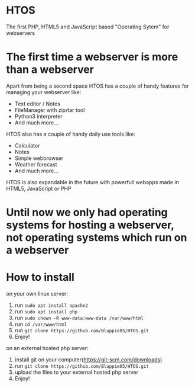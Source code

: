 # HTOS
The first PHP, HTML5 and JavaScript based "Operating Sytem" for webservers

# The first time a webserver is more than a webserver
Apart from being a second space HTOS has a couple of handy features for managing your webserver like:
- Text editor / Notes
- FileManager with zip/tar tool
- Python3 interpreter
- And much more...

HTOS also has a couple of handy daily use tools like:
- Calculator
- Notes
- Simple webbrowser
- Weather forecast
- And much more...

HTOS is also expandable in the future with powerfull webapps made in HTML5, JavaScript or PHP

# Until now we only had operating systems for hosting a webserver, not operating systems which run on a webserver

# How to install
on your own linux server:
1. run ```sudo apt install apache2```
2. run ```sudo apt install php```
3. run ```sudo chown -R www-data:www-data /var/www/html```
3. run ```cd /var/www/html```
4. run ```git clone https://github.com/Bluppie05/HTOS.git```
5. Enjoy!

on an external hosted php server:
1. install git on your computer(https://git-scm.com/downloads)
2. run ```git clone https://github.com/Bluppie05/HTOS.git```
3. upload the files to your external hosted php server
4. Enjoy!
